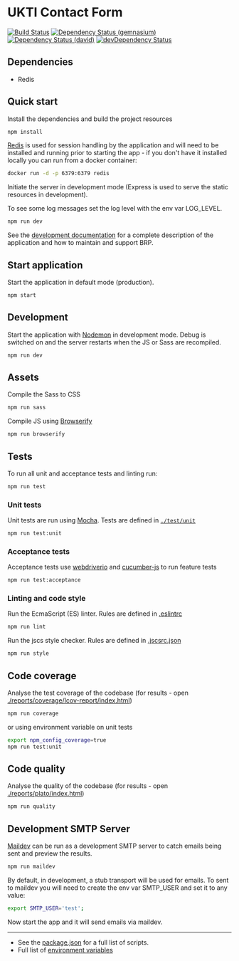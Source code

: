 # UKTI Contact Form
[![Build Status](https://img.shields.io/travis/uktrade/contact-ukti.svg?style=flat-square)](https://travis-ci.org/uktrade/contact-ukti)
[![Dependency Status (gemnasium)](https://img.shields.io/gemnasium/UKTradeInvestment/contact-ukti.svg?style=flat-square&label=dependencies%20%28Gemnasium%29)](https://gemnasium.com/UKTradeInvestment/contact-ukti)
[![Dependency Status (david)](https://img.shields.io/david/uktrade/contact-ukti.svg?style=flat-square&label=dependencies%20%28David%29)](https://david-dm.org/uktrade/contact-ukti)
[![devDependency Status](https://img.shields.io/david/dev/uktrade/contact-ukti.svg?style=flat-square&label=devDependencies%20%28David%29)](https://david-dm.org/uktrade/contact-ukti#info=devDependencies)

## Dependencies

- Redis

## Quick start
Install the dependencies and build the project resources

```bash
npm install
```

[Redis](http://redis.io/topics/quickstart) is used for session handling by the application and will need to be installed and running prior to starting the app - if you don't have it installed locally you can run from a docker container:

```bash
docker run -d -p 6379:6379 redis
```

Initiate the server in development mode (Express is used to serve the static resources in development).

To see some log messages set the log level with the env var LOG_LEVEL.

```bash
npm run dev
```

See the [development documentation](./documentation/DEVELOPMENT.MD) for a complete description of the application and how to maintain and support BRP.

## Start application
Start the application in default mode (production).

```bash
npm start
```

## Development
Start the application with [Nodemon](https://www.npmjs.com/package/nodemon) in development mode. Debug is switched on and the server restarts when the JS or Sass are recompiled.

```bash
npm run dev
```

## Assets
Compile the Sass to CSS

```bash
npm run sass
```

Compile JS using [Browserify](http://browserify.org/)

```bash
npm run browserify
```

## Tests
To run all unit and acceptance tests and linting run:

```bash
npm run test
```

### Unit tests
Unit tests are run using [Mocha](https://mochajs.org/). Tests are defined in [`./test/unit`](./test/unit/)

```bash
npm run test:unit
```

### Acceptance tests
Acceptance tests use [webdriverio](http://webdriver.io/) and [cucumber-js](https://github.com/cucumber/cucumber-js) to run feature tests

```bash
npm run test:acceptance
```

### Linting and code style
Run the EcmaScript (ES) linter.  Rules are defined in [.eslintrc](./.eslintrc)

```bash
npm run lint
```

Run the jscs style checker. Rules are defined in [.jscsrc.json](./.jscsrc.json)

```bash
npm run style
```

## Code coverage
Analyse the test coverage of the codebase (for results - open [./reports/coverage/lcov-report/index.html](./reports/coverage/lcov-report/index.html))

```bash
npm run coverage
```

or using environment variable on unit tests

```bash
export npm_config_coverage=true
npm run test:unit
```

## Code quality
Analyse the quality of the codebase (for results - open [./reports/plato/index.html](./reports/plato/index.html))

```bash
npm run quality
```

## Development SMTP Server
[Maildev](http://djfarrelly.github.io/MailDev/) can be run as a development SMTP server to catch emails being sent and preview the results.

```bash
npm run maildev
```

By default, in development, a stub transport will be used for emails. To sent to maildev you will need to create the env var SMTP_USER and set it to any value:

```bash
export SMTP_USER='test';
```

Now start the app and it will send emails via maildev.

--------------------------------------------------------------------------------

- See the [package.json](./package.json) for a full list of scripts.
- Full list of [environment variables](./documentation/ENVIRONMENT_VARIABLES.md)
